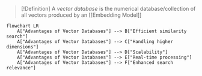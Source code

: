 >[!Definition]
>A *vector database* is the numerical database/collection of all vectors produced by an [[Embedding Model]]

```mermaid
flowchart LR
	A["Advantages of Vector Databases"] --> B["Efficient similarity search"]
	A["Advantages of Vector Databases"] --> C["Handling higher dimensions"]
	A["Advantages of Vector Databases"] --> D["Scalability"]
	A["Advantages of Vector Databases"] --> E["Real-time processing"]
	A["Advantages of Vector Databases"] --> F["Enhanced search relevance"]
```
